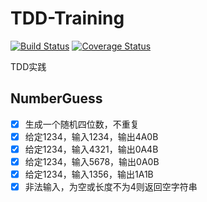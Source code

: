 # TDD-Training
[![Build Status](https://travis-ci.org/decodezhao/TDD-Training.svg?branch=master)](https://travis-ci.org/decodezhao/TDD-Training)
[![Coverage Status](https://coveralls.io/repos/github/decodezhao/TDD-Training/badge.svg?branch=master)](https://coveralls.io/github/decodezhao/TDD-Training?branch=master)

TDD实践

## NumberGuess

- [x] 生成一个随机四位数，不重复
- [x] 给定1234，输入1234，输出4A0B
- [x] 给定1234，输入4321，输出0A4B
- [x] 给定1234，输入5678，输出0A0B
- [x] 给定1234，输入1356，输出1A1B
- [x] 非法输入，为空或长度不为4则返回空字符串
